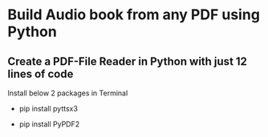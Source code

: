 # Build Audio book from any PDF using Python 

## Create a PDF-File Reader in Python with just 12 lines of code

Install below 2 packages in Terminal

- pip install pyttsx3

- pip install PyPDF2

